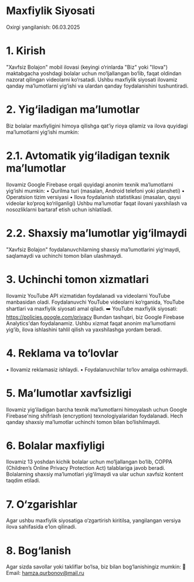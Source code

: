 # Maxfiylik Siyosati
Oxirgi yangilanish: 06.03.2025
# 1. Kirish
"Xavfsiz Bolajon" mobil ilovasi (keyingi o‘rinlarda "Biz" yoki "Ilova") maktabgacha yoshdagi bolalar uchun mo‘ljallangan bo‘lib, faqat oldindan nazorat qilingan videolarni ko‘rsatadi. Ushbu maxfiylik siyosati ilovamiz qanday ma’lumotlarni yig‘ishi va ulardan qanday foydalanishini tushuntiradi.
# 2. Yig‘iladigan ma’lumotlar
Biz bolalar maxfiyligini himoya qilishga qat’iy rioya qilamiz va ilova quyidagi ma’lumotlarni yig‘ishi mumkin:
# 2.1. Avtomatik yig‘iladigan texnik ma’lumotlar
Ilovamiz Google Firebase orqali quyidagi anonim texnik ma’lumotlarni yig‘ishi mumkin:
•	Qurilma turi (masalan, Android telefoni yoki plansheti)
•	Operatsion tizim versiyasi
•	Ilova foydalanish statistikasi (masalan, qaysi videolar ko‘proq ko‘rilganligi)
Ushbu ma’lumotlar faqat ilovani yaxshilash va nosozliklarni bartaraf etish uchun ishlatiladi.
# 2.2. Shaxsiy ma’lumotlar yig‘ilmaydi
"Xavfsiz Bolajon" foydalanuvchilarning shaxsiy ma’lumotlarini yig‘maydi, saqlamaydi va uchinchi tomon bilan ulashmaydi.
# 3. Uchinchi tomon xizmatlari
Ilovamiz YouTube API xizmatidan foydalanadi va videolarni YouTube manbasidan oladi. Foydalanuvchi YouTube videolarni ko‘rganida, YouTube shartlari va maxfiylik siyosati amal qiladi.
➡️ YouTube maxfiylik siyosati: https://policies.google.com/privacy
Bundan tashqari, biz Google Firebase Analytics'dan foydalanamiz. Ushbu xizmat faqat anonim ma’lumotlarni yig‘ib, ilova ishlashini tahlil qilish va yaxshilashga yordam beradi.
# 4. Reklama va to‘lovlar
•	Ilovamiz reklamasiz ishlaydi.
•	Foydalanuvchilar to‘lov amalga oshirmaydi.
# 5. Ma’lumotlar xavfsizligi
Ilovamiz yig‘iladigan barcha texnik ma’lumotlarni himoyalash uchun Google Firebase'ning shifrlash (encryption) texnologiyalaridan foydalanadi. Hech qanday shaxsiy ma’lumotlar uchinchi tomon bilan bo‘lishilmaydi.
# 6. Bolalar maxfiyligi
Ilovamiz 13 yoshdan kichik bolalar uchun mo‘ljallangan bo‘lib, COPPA (Children’s Online Privacy Protection Act) talablariga javob beradi. Bolalarning shaxsiy ma’lumotlari yig‘ilmaydi va ular uchun xavfsiz kontent taqdim etiladi.
# 7. O‘zgarishlar
Agar ushbu maxfiylik siyosatiga o‘zgartirish kiritilsa, yangilangan versiya ilova sahifasida e’lon qilinadi.
# 8. Bog‘lanish
Agar sizda savollar yoki takliflar bo‘lsa, biz bilan bog‘lanishingiz mumkin:
📩 Email: hamza.qurbonov@mail.ru

